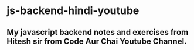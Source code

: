 # js-backend-hindi-youtube

## My javascript backend notes and exercises from Hitesh sir from Code Aur Chai Youtube Channel.
